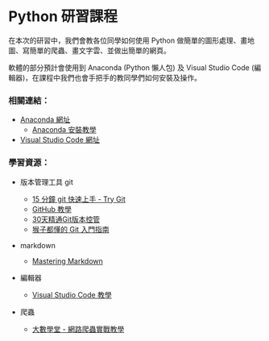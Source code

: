 ﻿# Python 研習課程

在本次的研習中，我們會教各位同學如何使用 Python 做簡單的圖形處理、畫地圖、寫簡單的爬蟲、畫文字雲、並做出簡單的網頁。

軟體的部分預計會使用到 Anaconda (Python 懶人包) 及 Visual Studio Code (編輯器)，在課程中我們也會手把手的教同學們如何安裝及操作。

### 相關連結：

* [Anaconda 網址](https://www.anaconda.com/download/)
  * [Anaconda 安裝教學](https://www.youtube.com/watch?v=IzjvkVsWgGo&index=3&list=PLj4JWjo5dOC4ModtacLGuIhnRRbJurhpC)
* [Visual Studio Code 網址](https://code.visualstudio.com/)

### 學習資源：

* 版本管理工具 git

  * [15 分鐘 git 快速上手 - Try Git](https://try.github.io)
  * [GitHub 教學](https://www.youtube.com/watch?v=py3n6gF5Y00)
  * [30天精通Git版本控管](https://ithelp.ithome.com.tw/users/20004901/ironman/525)
  * [猴子都懂的 Git 入門指南](https://backlog.com/git-tutorial/tw/)

* markdown

  * [Mastering Markdown](https://guides.github.com/features/mastering-markdown/)

* 編輯器

  * [Visual Studio Code 教學](https://www.youtube.com/playlist?list=PL4eoLKmwShjvh9B8zLkGxTos_OUoZhkNv)

* 爬蟲

  * [大數學堂 - 網路爬蟲實戰教學](https://www.youtube.com/channel/UCFdTiwvDjyc62DBWrlYDtlQ/playlists)